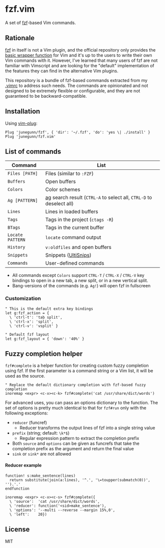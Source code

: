 fzf.vim
=======

A set of [fzf][fzf]-based Vim commands.

Rationale
---------

[fzf][fzf] in itself is not a Vim plugin, and the official repository only
provides the [basic wrapper function][run] for Vim and it's up to the users to
write their own Vim commands with it. However, I've learned that many users of
fzf are not familiar with Vimscript and are looking for the "default"
implementation of the features they can find in the alternative Vim plugins.

This repository is a bundle of fzf-based commands extracted from my
[.vimrc][vimrc] to address such needs. The commands are opinionated and not
designed to be extremely flexible or configurable, and they are not guaranteed
to be backward-compatible.

Installation
------------

Using [vim-plug](https://github.com/junegunn/vim-plug):

```vim
Plug 'junegunn/fzf', { 'dir': '~/.fzf', 'do': 'yes \| ./install' }
Plug 'junegunn/fzf.vim'
```

List of commands
----------------

| Command          | List                                                                      |
| ---              | ---                                                                       |
| `Files [PATH]`   | Files (similar to `:FZF`)                                                 |
| `Buffers`        | Open buffers                                                              |
| `Colors`         | Color schemes                                                             |
| `Ag [PATTERN]`   | [ag][ag] search result (`CTRL-A` to select all, `CTRL-D` to deselect all) |
| `Lines`          | Lines in loaded buffers                                                   |
| `Tags`           | Tags in the project (`ctags -R`)                                          |
| `BTags`          | Tags in the current buffer                                                |
| `Locate PATTERN` | `locate` command output                                                   |
| `History`        | `v:oldfiles` and open buffers                                             |
| `Snippets`       | Snippets ([UltiSnips][us])                                                |
| `Commands`       | User-defined commands                                                     |

- All commands except `Colors` support `CTRL-T` / `CTRL-X` / `CTRL-V` key
  bindings to open in a new tab, a new split, or in a new vertical split.
- Bang-versions of the commands (e.g. `Ag!`) will open fzf in fullscreen

### Customization

```vim
" This is the default extra key bindings
let g:fzf_action = {
  \ 'ctrl-t': 'tab split',
  \ 'ctrl-x': 'split',
  \ 'ctrl-v': 'vsplit' }

" Default fzf layout
let g:fzf_layout = { 'down': '40%' }
```

Fuzzy completion helper
-----------------------

`fzf#complete` is a helper function for creating custom fuzzy completion using
fzf. If the first parameter is a command string or a Vim list, it will be used
as the source.

```vim
" Replace the default dictionary completion with fzf-based fuzzy completion
inoremap <expr> <c-x><c-k> fzf#complete('cat /usr/share/dict/words')
```

For advanced uses, you can pass an options dictionary to the function. The set
of options is pretty much identical to that for `fzf#run` only with the
following exceptions:

- `reducer` (funcref)
    - Reducer transforms the output lines of fzf into a single string value
- `prefix` (string; default: `\k*$`)
    - Regular expression pattern to extract the completion prefix
- Both `source` and `options` can be given as funcrefs that take the
  completion prefix as the argument and return the final value
- `sink` or `sink*` are not allowed

#### Reducer example

```vim
function! s:make_sentence(lines)
  return substitute(join(a:lines), '^.', '\=toupper(submatch(0))', '').'.'
endfunction

inoremap <expr> <c-x><c-s> fzf#complete({
  \ 'source':  'cat /usr/share/dict/words',
  \ 'reducer': function('<sid>make_sentence'),
  \ 'options': '--multi --reverse --margin 15%,0',
  \ 'left':    20})
```

License
-------

MIT

[fzf]:   https://github.com/junegunn/fzf
[run]:   https://github.com/junegunn/fzf#usage-as-vim-plugin
[vimrc]: https://github.com/junegunn/dotfiles/blob/master/vimrc
[ag]:    https://github.com/ggreer/the_silver_searcher
[us]:    https://github.com/SirVer/ultisnips
